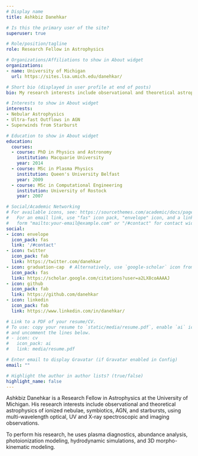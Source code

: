 ```yaml
---
# Display name
title: Ashkbiz Danehkar

# Is this the primary user of the site?
superuser: true

# Role/position/tagline
role: Research Fellow in Astrophysics

# Organizations/Affiliations to show in About widget
organizations:
- name: University of Michigan
  url: https://sites.lsa.umich.edu/danehkar/

# Short bio (displayed in user profile at end of posts)
bio: My research interests include observational and theoretical astrophysics.

# Interests to show in About widget
interests:
- Nebular Astrophysics
- Ultra-fast Outflows in AGN
- Superwinds from Starburst

# Education to show in About widget
education:
  courses:
  - course: PhD in Physics and Astronomy
    institution: Macquarie University
    year: 2014
  - course: MSc in Plasma Physics
    institution: Queen's University Belfast
    year: 2009
  - course: MSc in Computational Engineering
    institution: University of Rostock
    year: 2007

# Social/Academic Networking
# For available icons, see: https://sourcethemes.com/academic/docs/page-builder/#icons
#   For an email link, use "fas" icon pack, "envelope" icon, and a link in the
#   form "mailto:your-email@example.com" or "/#contact" for contact widget.
social:
- icon: envelope
  icon_pack: fas
  link: '/#contact'
- icon: twitter
  icon_pack: fab
  link: https://twitter.com/danehkar
- icon: graduation-cap  # Alternatively, use `google-scholar` icon from `ai` icon pack
  icon_pack: fas
  link: https://scholar.google.com/citations?user=a2LX8coAAAAJ
- icon: github
  icon_pack: fab
  link: https://github.com/danehkar
- icon: linkedin
  icon_pack: fab
  link: https://www.linkedin.com/in/danehkar/

# Link to a PDF of your resume/CV.
# To use: copy your resume to `static/media/resume.pdf`, enable `ai` icons in `params.toml`, 
# and uncomment the lines below.
# - icon: cv
#   icon_pack: ai
#   link: media/resume.pdf

# Enter email to display Gravatar (if Gravatar enabled in Config)
email: ""

# Highlight the author in author lists? (true/false)
highlight_name: false
---
```


Ashkbiz Danehkar is a Research Fellow in Astrophysics at the University of Michigan. His research interests include observational and theoretical astrophysics of ionized nebulae, symbiotics, AGN, and starbursts, using multi-wavelength optical, UV and X-ray spectroscopic and imaging observations.

To perform his research, he uses plasma diagnostics, abundance analysis, photoionization modeling, hydrodynamic simulations, and 3D morpho-kinematic modeling.

<!--- {{< icon name="download" pack="fas" >}} Download my {{< staticref "media/resume.pdf" "newtab" >}}resumé{{< /staticref >}}. -->
